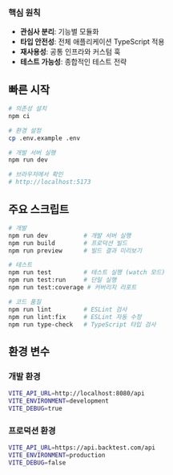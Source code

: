 ### 핵심 원칙
- **관심사 분리**: 기능별 모듈화
- **타입 안전성**: 전체 애플리케이션 TypeScript 적용
- **재사용성**: 공통 인프라와 커스텀 훅
- **테스트 가능성**: 종합적인 테스트 전략

## 빠른 시작

```bash
# 의존성 설치
npm ci

# 환경 설정
cp .env.example .env

# 개발 서버 실행
npm run dev

# 브라우저에서 확인
# http://localhost:5173
```

## 주요 스크립트

```bash
# 개발
npm run dev          # 개발 서버 실행
npm run build        # 프로덕션 빌드
npm run preview      # 빌드 결과 미리보기

# 테스트
npm run test         # 테스트 실행 (watch 모드)
npm run test:run     # 단일 실행
npm run test:coverage # 커버리지 리포트

# 코드 품질
npm run lint         # ESLint 검사
npm run lint:fix     # ESLint 자동 수정
npm run type-check   # TypeScript 타입 검사
```

## 환경 변수

### 개발 환경
```bash
VITE_API_URL=http://localhost:8080/api
VITE_ENVIRONMENT=development
VITE_DEBUG=true
```

### 프로덕션 환경
```bash
VITE_API_URL=https://api.backtest.com/api
VITE_ENVIRONMENT=production
VITE_DEBUG=false
```